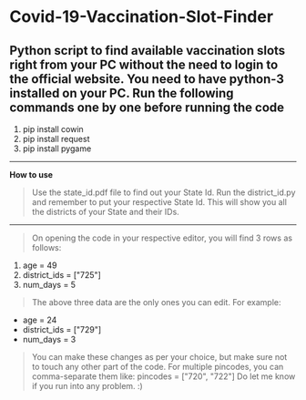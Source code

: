 # Covid-19-Vaccination-Slot-Finder

Python script to find available vaccination slots right from your PC without the need to login to the official website.
You need to have python-3 installed  on your PC.
Run the following commands  one by one before running the code
--------------------------------------------------------------

1. pip install cowin
2. pip install request
3. pip install pygame
------------------

**How to use**
>Use the state_id.pdf file to find out your State Id.
>Run the district_id.py and remember to put your respective State Id. This will show you all the districts of your State and their IDs.
--------------------------------------------------------------------------------------------------------------------------------------- 

> On opening the code in your respective editor, you will find 3 rows as follows:

1. age = 49
2. district_ids = ["725"]
3. num_days = 5

> The above three data are the only ones you can edit. For example:

* age = 24
* district_ids = ["729"]
* num_days = 3

> You can make these changes as per your choice, but make sure not to touch any other part of the code.
> For multiple pincodes, you can comma-separate them like: pincodes = ["720", "722"]
> Do let me know if you run into any problem. :)
